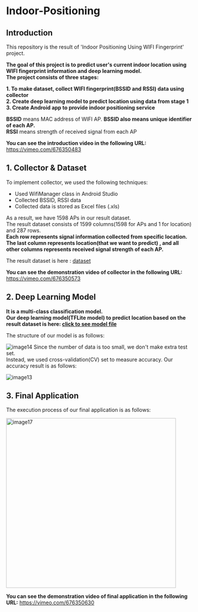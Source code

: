 # Indoor-Positioning

## Introduction
This repository is the result of 'Indoor Positioning Using WIFI Fingerprint' project.  

**The goal of this project is to predict user's current indoor location using WIFI fingerprint information and deep learning model.  
The project consists of three stages:**

**1. To make dataset, collect WIFI fingerprint(BSSID and RSSI) data using collector**  
**2. Create deep learning model to predict location using data from stage 1**  
**3. Create Android app to provide indoor positioning service**

**BSSID** means MAC address of WIFI AP. **BSSID also means unique identifier of each AP.**    
**RSSI** means strength of received signal from each AP

**You can see the introduction video in the following URL:**
https://vimeo.com/676350483

## 1. Collector & Dataset
To implement collector, we used the following techniques:
+ Used WifiManager class in Android Studio
+ Collected BSSID, RSSI data
+ Collected data is stored as Excel files (.xls)

As a result, we have 1598 APs in our result dataset.  
The result dataset consists of 1599 columns(1598 for APs and 1 for location) and 287 rows.  
**Each row represents signal information collected from specific location.**  
**The last column represents location(that we want to predict) , and all other columns represents received signal strength of each AP.**

The result dataset is here : [dataset](https://github.com/droongma/Indoor-Positioning/blob/main/ML(capstone)/ML%20model/model(joohyung)/TF_model/training_dataset_remove_duplicates.csv)

**You can see the demonstration video of collector in the following URL:**
https://vimeo.com/676350573


## 2. Deep Learning Model
**It is a multi-class classification model.**  
**Our deep learning model(TFLite model) to predict location based on the result dataset is here: [click to see model file](https://github.com/droongma/Indoor-Positioning/blob/main/ML(capstone)/ML%20model/model(joohyung)/TF_model/model_tflite_version.tflite)**  

The structure of our model is as follows:  

![image14](https://user-images.githubusercontent.com/11453455/153637907-2f132131-ab3b-4b8f-83f2-9b5ded47fbf1.png)
 Since the number of data is too small, we don't make extra test set.  
Instead, we used cross-validation(CV) set to measure accuracy.
Our accuracy result is as follows:  

![image13](https://user-images.githubusercontent.com/11453455/153638216-6c8b2df0-556d-4768-9b45-e6481782fce1.png)


## 3. Final Application
The execution process of our final application is as follows:  

<img width="459" alt="image17" src="https://user-images.githubusercontent.com/11453455/153641620-cc808c77-b5fb-4b69-ae88-acd8b77469b2.png">


**You can see the demonstration video of final application in the following URL:**
https://vimeo.com/676350630
